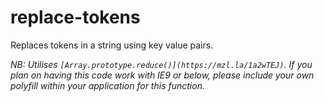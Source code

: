 # replace-tokens
Replaces tokens in a string using key value pairs.

_NB: Utilises `[Array.prototype.reduce()](https://mzl.la/1a2wTEJ)`. If you plan on having this code work with IE9 or below, please include your own polyfill within your application for this function._